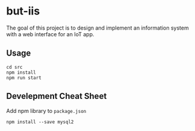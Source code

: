 # but-iis

The goal of this project is to design and implement an information system with a web interface for an IoT app.

## Usage
```
cd src
npm install
npm run start
```

## Develepment Cheat Sheet
Add npm library to `package.json`
```
npm install --save mysql2
```